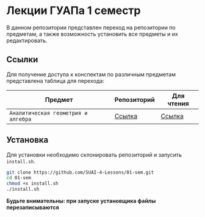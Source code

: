 # Лекции ГУАПа 1 семестр

В данном репозитории представлен переход на репозитории по предметам, а также возможность
установить все предметы и их редактировать.

## Ссылки 

Для получение доступа к конспектам по различным предметам представлена таблица для перехода:

| Предмет                             | Репозиторий                                        | Для чтения                                                          |
|-------------------------------------|----------------------------------------------------|---------------------------------------------------------------------|
| `Аналитическая геометрия и алгебра` | [Ссылка](https://github.com/SUAI-4-Lessons/analit) | [Ссылка](https://suai-4-lessons.github.io/analit/complex/init.html) |

## Установка 

Для установки необходимо склонировать репозиторий и запусить `install.sh`.

```bash
git clone https://github.com/SUAI-4-Lessons/01-sem.git
cd 01-sem
chmod +x install.sh
./install.sh
```

**Будьте внимательны: при запуске установщика файлы перезаписываются**


